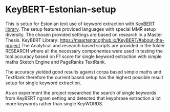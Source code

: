 # KeyBERT-Estonian-setup
This is setup for Estonian text use of keyword extraction with [KeyBERT library]([url](https://maartengr.github.io/KeyBERT/#about-the-project)). The setup features provided languages with special MMR setup diversity. The chosen provided settings are based on research in a Master Thesis.
KeyBERT Library: https://maartengr.github.io/KeyBERT/#about-the-project
The Analytical and research based scripts are provided in the folder RESEARCH where all the necessary componentes were used in testing the tool accuracy based on F1 score for single keyword extraction with simple maths Sketch Engine and PageRanks TextRank.

The accuracy yielded good results against corpa based simple maths and TextRank therefore the current based setup has the highest possible result setup for single keyword extraction.

As an experiment the project researched the search of single keywords from KeyBERT ngram setting and detected that keyphrase extraction a lot more keywords rather than single KeyWORDS.


